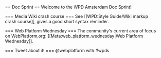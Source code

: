 == Doc Sprint ==
Welcome to the WPD Amsterdam Doc Sprint!

=== Media Wiki crash course ===
See [[WPD:Style Guide/Wiki markup crash course]], gives a good short syntax reminder.

=== Web Platform Wednesday ===
The community's current area of focus on WebPlatform.org: [[Meta:web_platform_wednesday|Web Platform Wednesday]].

=== Tweet about it! ===
@webplatform with #wpds